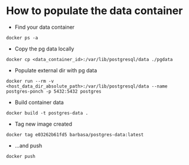 # How to populate the data container

* Find your data container

```docker ps -a```

* Copy the pg data locally

```docker cp <data_container_id>:/var/lib/postgresql/data ./pgdata```

* Populate external dir with pg data

```docker run --rm -v <host_data_dir_absolute_path>:/var/lib/postgresql/data --name postgres-ponch -p 5432:5432 postgres```

* Build container data

```docker build -t postgres-data .```

* Tag new image created

```docker tag e03262b61fd5 barbasa/postgres-data:latest```

* ...and push

```docker push```
